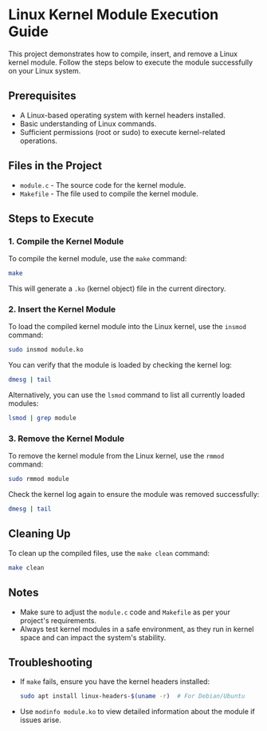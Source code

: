 # Linux Kernel Module Execution Guide

This project demonstrates how to compile, insert, and remove a Linux kernel module. Follow the steps below to execute the module successfully on your Linux system.

## Prerequisites

- A Linux-based operating system with kernel headers installed.
- Basic understanding of Linux commands.
- Sufficient permissions (root or sudo) to execute kernel-related operations.

## Files in the Project

- `module.c` - The source code for the kernel module.
- `Makefile` - The file used to compile the kernel module.

## Steps to Execute

### 1. Compile the Kernel Module
To compile the kernel module, use the `make` command:
```bash
make
```
This will generate a `.ko` (kernel object) file in the current directory.

### 2. Insert the Kernel Module
To load the compiled kernel module into the Linux kernel, use the `insmod` command:
```bash
sudo insmod module.ko
```
You can verify that the module is loaded by checking the kernel log:
```bash
dmesg | tail
```
Alternatively, you can use the `lsmod` command to list all currently loaded modules:
```bash
lsmod | grep module
```

### 3. Remove the Kernel Module
To remove the kernel module from the Linux kernel, use the `rmmod` command:
```bash
sudo rmmod module
```
Check the kernel log again to ensure the module was removed successfully:
```bash
dmesg | tail
```

## Cleaning Up
To clean up the compiled files, use the `make clean` command:
```bash
make clean
```

## Notes
- Make sure to adjust the `module.c` code and `Makefile` as per your project's requirements.
- Always test kernel modules in a safe environment, as they run in kernel space and can impact the system's stability.

## Troubleshooting
- If `make` fails, ensure you have the kernel headers installed:
  ```bash
  sudo apt install linux-headers-$(uname -r)  # For Debian/Ubuntu
  ```
- Use `modinfo module.ko` to view detailed information about the module if issues arise.